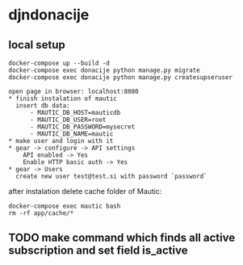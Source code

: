 # djndonacije

## local setup
```
docker-compose up --build -d
docker-compose exec donacije python manage.py migrate
docker-compose exec donacije python manage.py createsupseruser

open page in browser: localhost:8080
* finish instalation of mautic
  insert db data:
      - MAUTIC_DB_HOST=mauticdb
      - MAUTIC_DB_USER=root
      - MAUTIC_DB_PASSWORD=mysecret
      - MAUTIC_DB_NAME=mautic
* make user and login with it
* gear -> configure -> API settings
    API enabled -> Yes
    Enable HTTP basic auth -> Yes
* gear -> Users
  create new user test@test.si with password `password`
```

after instalation delete cache folder of Mautic:

```
docker-compose exec mautic bash
rm -rf app/cache/*
```




## TODO make command which finds all active subscription and set field is_active
